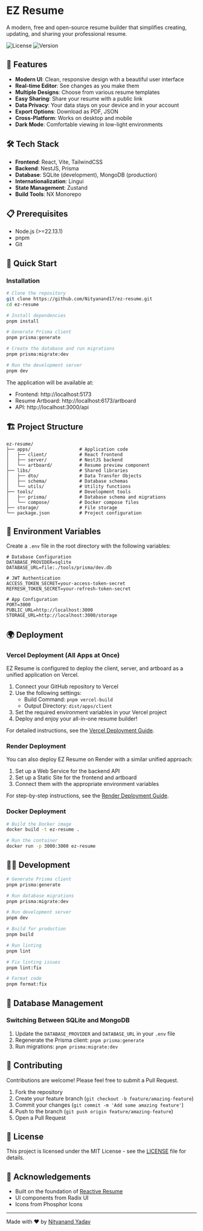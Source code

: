 # EZ Resume

A modern, free and open-source resume builder that simplifies creating, updating, and sharing your professional resume.

![License](https://img.shields.io/badge/License-MIT-blue.svg)
![Version](https://img.shields.io/badge/Version-4.4.4-green.svg)

## 🚀 Features

- **Modern UI**: Clean, responsive design with a beautiful user interface
- **Real-time Editor**: See changes as you make them
- **Multiple Designs**: Choose from various resume templates
- **Easy Sharing**: Share your resume with a public link
- **Data Privacy**: Your data stays on your device and in your account
- **Export Options**: Download as PDF, JSON
- **Cross-Platform**: Works on desktop and mobile
- **Dark Mode**: Comfortable viewing in low-light environments

## 🛠️ Tech Stack

- **Frontend**: React, Vite, TailwindCSS
- **Backend**: NestJS, Prisma
- **Database**: SQLite (development), MongoDB (production)
- **Internationalization**: Lingui
- **State Management**: Zustand
- **Build Tools**: NX Monorepo

## 📋 Prerequisites

- Node.js (>=22.13.1)
- pnpm
- Git

## 🚀 Quick Start

### Installation

```bash
# Clone the repository
git clone https://github.com/Nityanand17/ez-resume.git
cd ez-resume

# Install dependencies
pnpm install

# Generate Prisma client
pnpm prisma:generate

# Create the database and run migrations
pnpm prisma:migrate:dev

# Run the development server
pnpm dev
```

The application will be available at:
- Frontend: http://localhost:5173
- Resume Artboard: http://localhost:6173/artboard
- API: http://localhost:3000/api

## 🏗️ Project Structure

```
ez-resume/
├── apps/                  # Application code
│   ├── client/            # React frontend
│   ├── server/            # NestJS backend
│   └── artboard/          # Resume preview component
├── libs/                  # Shared libraries
│   ├── dto/               # Data Transfer Objects
│   ├── schema/            # Database schemas
│   └── utils/             # Utility functions
├── tools/                 # Development tools
│   ├── prisma/            # Database schema and migrations
│   └── compose/           # Docker compose files
├── storage/               # File storage 
└── package.json           # Project configuration
```

## 📝 Environment Variables

Create a `.env` file in the root directory with the following variables:

```
# Database Configuration
DATABASE_PROVIDER=sqlite
DATABASE_URL=file:./tools/prisma/dev.db

# JWT Authentication
ACCESS_TOKEN_SECRET=your-access-token-secret
REFRESH_TOKEN_SECRET=your-refresh-token-secret

# App Configuration
PORT=3000
PUBLIC_URL=http://localhost:3000
STORAGE_URL=http://localhost:3000/storage
```

## 🌍 Deployment

### Vercel Deployment (All Apps at Once)

EZ Resume is configured to deploy the client, server, and artboard as a unified application on Vercel.

1. Connect your GitHub repository to Vercel
2. Use the following settings:
   - Build Command: `pnpm vercel-build`
   - Output Directory: `dist/apps/client`
3. Set the required environment variables in your Vercel project
4. Deploy and enjoy your all-in-one resume builder!

For detailed instructions, see the [Vercel Deployment Guide](DEPLOYMENT.md).

### Render Deployment

You can also deploy EZ Resume on Render with a similar unified approach:

1. Set up a Web Service for the backend API
2. Set up a Static Site for the frontend and artboard
3. Connect them with the appropriate environment variables

For step-by-step instructions, see the [Render Deployment Guide](RENDER_DEPLOYMENT.md).

### Docker Deployment

```bash
# Build the Docker image
docker build -t ez-resume .

# Run the container
docker run -p 3000:3000 ez-resume
```

## 👨‍💻 Development

```bash
# Generate Prisma client
pnpm prisma:generate

# Run database migrations
pnpm prisma:migrate:dev

# Run development server
pnpm dev

# Build for production
pnpm build

# Run linting
pnpm lint

# Fix linting issues
pnpm lint:fix

# Format code
pnpm format:fix
```

## 🔄 Database Management

### Switching Between SQLite and MongoDB

1. Update the `DATABASE_PROVIDER` and `DATABASE_URL` in your `.env` file
2. Regenerate the Prisma client: `pnpm prisma:generate`
3. Run migrations: `pnpm prisma:migrate:dev`

## 🤝 Contributing

Contributions are welcome! Please feel free to submit a Pull Request.

1. Fork the repository
2. Create your feature branch (`git checkout -b feature/amazing-feature`)
3. Commit your changes (`git commit -m 'Add some amazing feature'`)
4. Push to the branch (`git push origin feature/amazing-feature`)
5. Open a Pull Request

## 📄 License

This project is licensed under the MIT License - see the [LICENSE](LICENSE.md) file for details.

## 🙏 Acknowledgements

- Built on the foundation of [Reactive Resume](https://github.com/AmruthPillai/Reactive-Resume)
- UI components from Radix UI
- Icons from Phosphor Icons

---

Made with ❤️ by [Nityanand Yadav](https://nityanand.vercel.app) 